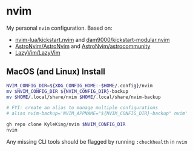 # nvim

My personal `nvim` configuration. Based on:

- [nvim-lua/kickstart.nvim](https://github.com/nvim-lua/kickstart.nvim) and [dam9000/kickstart-modular.nvim](https://github.com/dam9000/kickstart-modular.nvim)
- [AstroNvim/AstroNvim](https://github.com/AstroNvim/AstroNvim) and [AstroNvim/astrocommunity](https://github.com/AstroNvim/astrocommunity)
- [LazyVim/LazyVim](https://github.com/LazyVim/LazyVim)

## MacOS (and Linux) Install

```sh
NVIM_CONFIG_DIR=${XDG_CONFIG_HOME:-$HOME/.config}/nvim
mv $NVIM_CONFIG_DIR ${NVIM_CONFIG_DIR}-backup
mv $HOME/.local/share/nvim $HOME/.local/share/nvim-backup

# FYI: create an alias to manage multiple configurations
# alias nvim-backup='NVIM_APPNAME="${NVIM_CONFIG_DIR}-backup" nvim'

gh repo clone KyleKing/nvim $NVIM_CONFIG_DIR
nvim
```

Any missing CLI tools should be flagged by running `:checkhealth` in `nvim`
